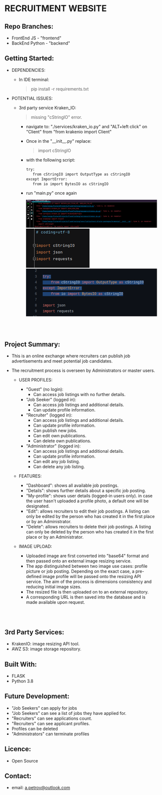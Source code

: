 # RECRUITMENT WEBSITE     

## Repo Branches:

  * FrontEnd JS - "frontend"
  * BackEnd Python - "backend"

## Getting Started:

  * DEPENDENCIES: 
     - In IDE terminal:
       > pip install -r requirements.txt <br>


  * POTENTIAL ISSUES: 
     - 3rd party service Kraken_IO: <br>
        > missing "cStringIO" error. <br>
    
       - navigate to: 
            "./services/kraken_io.py" and "ALT+left click" on "Client" from "from krakenio import Client" <br>
       - Once in the "\_\_init\_\_.py" replace: <br>
            > import cStringIO <br>
       
       - with the following script: 

             try:
                from cStringIO import OutputType as cStringIO
             except ImportError:
                from io import BytesIO as cStringIO

       - run "main.py" once again

         ![img.png](readme_images/img.png)
         ![img_1.png](readme_images/img_1.png)
         ![img_2.png](readme_images/img_2.png)


<br> </br>

## Project Summary:

  - This is an online exchange where recruiters can publish job advertisements and meet potential job candidates. 
  - The recruitment process is overseen by Administrators or master users.


    * USER PROFILES: 
    
      - "Guest" (no login): 
          - Can access job listings with no further details.
      - "Job Seeker" (logged in):
          - Can access job listings and additional details. 
          - Can update profile information. 
      - "Recruiter" (logged in):
          - Can access job listings and additional details. 
          - Can update profile information. 
          - Can publish new jobs.
          - Can edit own publications.
          - Can delete own publications.
      - "Administrator" (logged in):
          - Can access job listings and additional details. 
          - Can update profile information. 
          - Can edit any job listing.
          - Can delete any job listing. 


    * FEATURES:
    
      - "Dashboard": shows all available job postings.
      - "Details": shows further details about a specific job posting. 
      - "My-profile": shows user details (logged-in users only).
        in case the user hasn't uploaded a profile photo, a default one will be designated. 
      - "Edit": allows recruiters to edit their job postings. A listing can only be edited by the person 
        who has created it in the first place or by an Administrator. 
      - "Delete": allows recruiters to delete their job postings. A listing can only be deleted by the person 
        who has created it in the first place or by an Administrator.
  

    * IMAGE UPLOAD:
    
      - Uploaded image are first converted into "base64" format and then passed onto an external image resizing service.
      - The app distinguished between two image use cases: profile picture or job posting.
        Depending on the exact case, a pre-defined image profile will be passed onto the resizing API service. 
        The aim of the process is dimensions consistency and reducing initial image sizes.
      - The resized file is then uploaded on to an external repository. 
      - A corresponding URL is then saved into the database and is made available upon request. 
    
<br> </br>

## 3rd Party Services:
  - KrakenIO: image resizing API tool.
  - AWZ S3: image storage repository. 


## Built With:
  - FLASK
  - Python 3.8


## Future Development: 
  - "Job Seekers" can apply for jobs 
  - "Job Seekers" can see a list of jobs they have applied for.
  - "Recruiters" can see applications count.
  - "Recruiters" can see applicant profiles. 
  - Profiles can be deleted
  - "Administrators" can terminate profiles

 ## Licence:
  - Open Source


## Contact:
  - email: a.petrov@outlook.com




